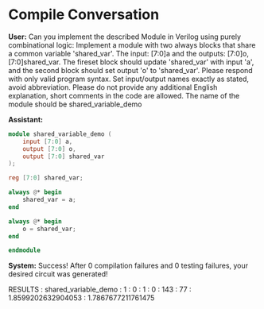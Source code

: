 # Compile Conversation

**User:**
Can you implement the described Module in Verilog using purely combinational logic:
Implement a module with two always blocks that share a common variable 'shared_var'. The input: [7:0]a and the outputs: [7:0]o, [7:0]shared_var. The fireset block should update 'shared_var' with input 'a', and the second block should set output 'o' to 'shared_var'.
Please respond with only valid program syntax. Set input/output names exactly as stated, avoid abbreviation. Please do not provide any additional English explanation, short comments in the code are allowed.
The name of the module should be shared_variable_demo


**Assistant:**
```verilog
module shared_variable_demo (
    input [7:0] a,
    output [7:0] o,
    output [7:0] shared_var
);

reg [7:0] shared_var;

always @* begin
    shared_var = a;
end

always @* begin
    o = shared_var;
end

endmodule
```

**System:**
Success!
After 0 compilation failures and 0 testing failures, your desired circuit was generated!


RESULTS : shared_variable_demo : 1 : 0 : 1 : 0 : 143 : 77 : 1.8599202632904053 : 1.7867677211761475
